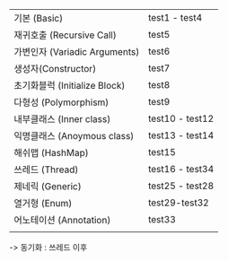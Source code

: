 

|                               |                 |
| ----------------------------- | --------------- |
| 기본 (Basic)                  | test1 - test4   |
| 재귀호출 (Recursive Call)     | test5           |
| 가변인자 (Variadic Arguments) | test6           |
| 생성자(Constructor)           | test7           |
| 초기화블럭 (Initialize Block) | test8           |
| 다형성 (Polymorphism)         | test9           |
| 내부클래스 (Inner class)      | test10 - test12 |
| 익명클래스 (Anoymous class)   | test13 - test14 |
| 해쉬맵 (HashMap)              | test15          |
| 쓰레드 (Thread)               | test16 - test34 |
| 제네릭 (Generic)              | test25 - test28 |
| 열거형 (Enum)                 | test29-test32   |
| 어노테이션 (Annotation)       | test33          |
|                               |                 |



-> 동기화 : 쓰레드 이후